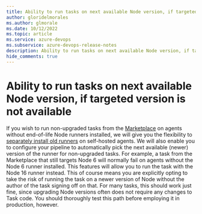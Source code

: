 ```yaml
---
title: Ability to run tasks on next available Node version, if targeted version is not available
author: gloridelmorales
ms.author: glmorale
ms.date: 10/12/2022
ms.topic: article
ms.service: azure-devops
ms.subservice: azure-devops-release-notes
description: Ability to run tasks on next available Node version, if targeted version is not available
hide_comments: true
---
```


# Ability to run tasks on next available Node version, if targeted version is not available

If you wish to run non-upgraded tasks from the [Marketplace](https://marketplace.visualstudio.com/search?target=AzureDevOps&category=Azure%20Pipelines&sortBy=Installs) on agents without end-of-life Node runners installed, we will give you the flexibility to [separately install old runners](../2023/install-old-runner.md) on self-hosted agents. We will also enable you to configure your pipeline to automatically pick the next available (newer) version of the runner for non-upgraded tasks. For example, a task from the Marketplace that still targets Node 6 will normally fail on agents without the Node 6 runner installed. This features will allow you to run the task with the Node 16 runner instead. This of course means you are explicitly opting to take the risk of running the task on a newer version of Node without the author of the task signing off on that. For many tasks, this should work just fine, since upgrading Node versions often does not require any changes to Task code. You should thoroughly test this path before employing it in production, however.